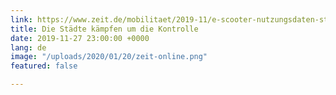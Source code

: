 ```yaml
---
link: https://www.zeit.de/mobilitaet/2019-11/e-scooter-nutzungsdaten-staedte-kampf
title: Die Städte kämpfen um die Kontrolle
date: 2019-11-27 23:00:00 +0000
lang: de
image: "/uploads/2020/01/20/zeit-online.png"
featured: false

---
```

